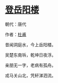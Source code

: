 # [登岳阳楼](http://so.gushiwen.org/view_11550.aspx)

朝代：唐代

作者：[杜甫](http://so.gushiwen.org/author_474.aspx)

昔闻洞庭水，今上岳阳楼。

吴楚东南坼，乾坤日夜浮。

亲朋无一字，老病有孤舟。

戎马关山北，凭轩涕泗流。

